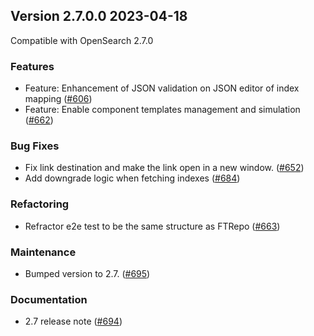 ## Version 2.7.0.0 2023-04-18

Compatible with OpenSearch 2.7.0

### Features
* Feature: Enhancement of JSON validation on JSON editor of index mapping  ([#606](https://github.com/opensearch-project/index-management-dashboards-plugin/pull/606))
* Feature: Enable component templates management and simulation  ([#662](https://github.com/opensearch-project/index-management-dashboards-plugin/pull/662))

### Bug Fixes
* Fix link destination and make the link open in a new window. ([#652](https://github.com/opensearch-project/index-management-dashboards-plugin/pull/652))
* Add downgrade logic when fetching indexes ([#684](https://github.com/opensearch-project/index-management-dashboards-plugin/pull/684))

### Refactoring
* Refractor e2e test to be the same structure as FTRepo ([#663](https://github.com/opensearch-project/index-management-dashboards-plugin/pull/663))

### Maintenance
* Bumped version to 2.7. ([#695](https://github.com/opensearch-project/index-management-dashboards-plugin/pull/695))

### Documentation
* 2.7 release note ([#694](https://github.com/opensearch-project/index-management-dashboards-plugin/pull/694))
